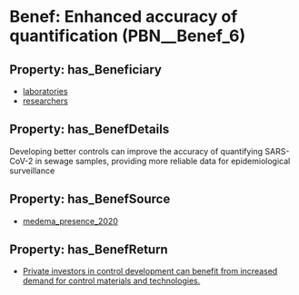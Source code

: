 # Benef: __Enhanced accuracy of quantification__ (PBN__Benef_6)

## Property: has_Beneficiary

* [laboratories](../Stakeholder/PBN__Stakeholder_5)
* [researchers](../Stakeholder/PBN__Stakeholder_2)

## Property: has_BenefDetails

Developing better controls can improve the accuracy of quantifying SARS-CoV-2 in sewage samples, providing more reliable data for epidemiological surveillance

## Property: has_BenefSource

* [medema_presence_2020](../Article/PBN__Article_1)

## Property: has_BenefReturn

* [Private investors in control development can benefit from increased demand for control materials and technologies.](../BenefReturn/PBN__BenefReturn_6)


